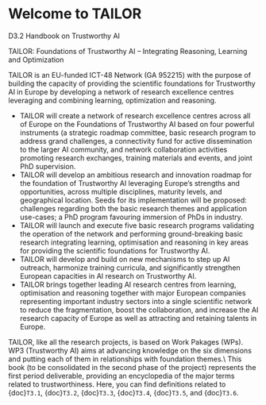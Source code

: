 # Welcome to TAILOR

D3.2 Handbook on Trustworthy AI

TAILOR: Foundations of Trustworthy AI – Integrating Reasoning, Learning and Optimization

TAILOR is an EU-funded ICT-48 Network (GA 952215) with the purpose of building the capacity of providing the scientific foundations for Trustworthy AI in Europe by developing a network of research excellence centres leveraging and combining learning, optimization and reasoning.

- TAILOR will create a network of research excellence centres across all of Europe on the Foundations of Trustworthy AI based on four powerful instruments (a strategic roadmap committee, basic research program to address grand challenges, a connectivity fund for active dissemination to the larger AI community, and network collaboration activities promoting research exchanges, training materials and events, and joint PhD supervision.
- TAILOR will develop an ambitious research and innovation roadmap for the foundation of Trustworthy AI leveraging Europe’s strengths and opportunities, across multiple disciplines, maturity levels, and geographical location. Seeds for its implementation will be proposed: challenges regarding both the basic research themes and application use-cases; a PhD program favouring immersion of PhDs in industry.
- TAILOR will launch and execute five basic research programs validating the operation of the network and performing ground-breaking basic research integrating learning, optimisation and reasoning in key areas for providing the scientific foundations for Trustworthy AI.
- TAILOR will develop and build on new mechanisms to step up AI outreach, harmonize training curricula, and significantly strengthen European capacities in AI research on Trustworthy AI.
- TAILOR brings together leading AI research centres from learning, optimisation and reasoning together with major European companies representing important industry sectors into a single scientific network to reduce the fragmentation, boost the collaboration, and increase the AI research capacity of Europe as well as attracting and retaining talents in Europe.

TAILOR, like all the research projects, is based on Work Pakages (WPs).
WP3 (Trustworthy AI) aims at advancing knowledge on the six dimensions and putting each of them in relationships with foundation themes.\\
This book (to be consolidated in the second phase of the project) represents the first period deliverable, providing an encyclopedia of the major terms related to trustworthiness.
Here, you can find definitions related to {doc}`T3.1`, {doc}`T3.2`, {doc}`T3.3`, {doc}`T3.4`, {doc}`T3.5`, and {doc}`T3.6`.
